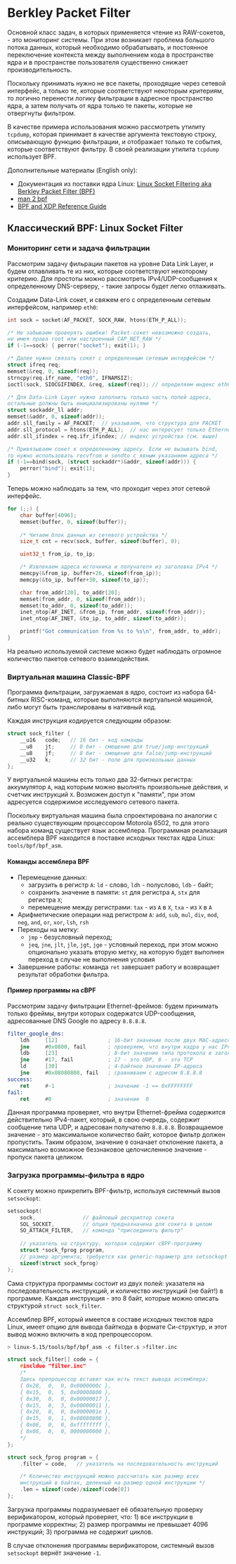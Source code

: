 # Berkley Packet Filter

Основной класс задач, в которых применяется чтение из RAW-сокетов, - это мониторинг системы. При этом возникает проблема большого потока данных, который необходимо обрабатывать, и постоянное переключение контекста между выполнением кода в пространстве ядра и в пространстве пользователя существенно снижает производительность.

Поскольку принимать нужно не все пакеты, проходящие через сетевой интерфейс, а только те, которые соответствуют некоторым критериям, то логично перенести логику фильтрации в адресное пространство ядра, а затем получать от ядра только те пакеты, которые не отвергнуты фильтром.

В качестве примера использования можно рассмотреть утилиту `tcpdump`, которая принимает в качестве аргумента текстовую строку, описывающую функцию фильтрации, и отображает только те события, которые соответствуют фильтру. В своей реализации утилита `tcpdump` использует BPF.

Дополнительные материалы (English only):

* Документация из поставки ядра Linux: [Linux Socket Filtering aka Berkley Packet Filter (BPF)](https://github.com/torvalds/linux/blob/v5.6/Documentation/networking/filter.txt)
* [man 2 bpf ](http://man7.org/linux/man-pages/man2/bpf.2.html)
* [BPF and XDP Reference Guide](https://cilium.readthedocs.io/en/latest/bpf/#bpf-and-xdp-reference-guide)

## Классический BPF: Linux Socket Filter

### Мониторинг сети и задача фильтрации

Рассмотрим задачу фильрации пакетов на уровне Data Link Layer, и будем отлавливать те из них, которые соответствуют некоторому критерию. Для простоты можно рассмотреть IPv4/UDP-сообщения к определенному DNS-серверу, - такие запросы будет легко отлаживать.

Создадим Data-Link сокет, и свяжем его с определенным сетевым интерфейсом, например `eth0`:

```c
int sock = socket(AF_PACKET, SOCK_RAW, htons(ETH_P_ALL));

/* Не забываем проверять ошибки! Packet-сокет невозможно создать, 
не имея права root или настроенный CAP_NET_RAW */
if (-1==sock) { perror("socket"); exit(1); } 

/* Далее нужно связать сокет с определенным сетевым интерфейсом */
struct ifreq req;
memset(&req, 0, sizeof(req));
strncpy(req.ifr_name, "eth0", IFNAMSIZ);
ioctl(sock, SIOCGIFINDEX, &req, sizeof(req)); // определяем индекс eth0

/* Для Data-Link Layer нужно заполнить только часть полей адреса,
остальные должны быть инициализированы нулями */
struct sockaddr_ll addr;
memset(&addr, 0, sizeof(addr));
addr.sll_family = AF_PACKET;  // указываем, что структура для PACKET
addr.sll_protocol = htons(ETH_P_ALL);  // нас интересует только Ethernet
addr.sll_ifindex = req.ifr_ifindex; // индекс устройства (см. выше)

/* Привязываем сокет к определенному адресу. Если не вызывать bind,
то нужно использовать recvfrom и sendto с явным указанием адреса */
if (-1==bind(sock, (struct sockaddr*)&addr, sizeof(addr))) {
    perror("bind"); exit(1);
}
```

Теперь можно наблюдать за тем, что проходит через этот сетевой интерфейс.

```c
for (;;) {
    char buffer[4096];
    memset(buffer, 0, sizeof(buffer));
    
    /* Читаем блок данных из сетевого устройства */
    size_t cnt = recv(sock, buffer, sizeof(buffer), 0);

    uint32_t from_ip, to_ip;

    /* Извлекаем адреса источника и получателя из заголовка IPv4 */
    memcpy(&from_ip, buffer+26, sizeof(from_ip));
    memcpy(&to_ip, buffer+30, sizeof(to_ip));

    char from_addr[20], to_addr[20];
    memset(from_addr, 0, sizeof(from_addr));
    memset(to_addr, 0, sizeof(to_addr));
    inet_ntop(AF_INET, &from_ip, from_addr, sizeof(from_addr));
    inet_ntop(AF_INET, &to_ip, to_addr, sizeof(to_addr));

    printf("Got communication from %s to %s\n", from_addr, to_addr);
}
```

На реально используемой системе можно будет наблюдать огромное количество пакетов сетевого взаимодействия. 

### Виртуальная машина Classic-BPF

Программа фильтрации, загружаемая в ядро, состоит из набора 64-битных RISC-команд, которые выполняются виртуальной машиной, либо могут быть транслированы в нативный код. 

Каждая инструкция кодируется следующим образом:

```c
struct sock_filter {	
	__u16	code;   // 16 бит - код команды
	__u8	jt;		// 8 бит - смещение для true/jump-инструкций
	__u8	jf;	    // 8 бит - смещение для false/jump-инструкций
	__u32	k;      // 32 бит - поле для произвольных данных
};
```

У виртуальной машины есть только два 32-битных регистра: аккумулятор `A`, над которым можно выолнять произвольные действия, и счетчик инструкций `X`. Возможен доступ к "памяти", при этом адресуется содержимое исследуемого сетевого пакета.

Поскольку виртуальная машина была спроектирована по аналогии с реально существующим процессором Motorola 6502, то для этого набора команд существует язык ассемблера. Программная реализация ассемблера BPF находится в поставке исходных текстах ядра Linux: `tools/bpf/bpf_asm`. 

#### Команды ассемблера BPF

* Перемещение данных: 
  - загрузить в регистр `A`: `ld` - слово, `ldh` - полуслово, `ldb` - байт;
  - сохранить значение в памяти: `st` для регистра `A`, `stx` для регистра `X`;
  - перемещение между регистрами: `tax` - из `A` в `X`, `txa` - из `X` в `A`
* Арифметические операции над регистром `A`: `add`, `sub`, `mul`, `div`, `mod`, `neg`, `and`, `or`, `xor`, `lsh`, `rsh` 
* Переходы на метку:
  * `jmp` - безусловный переход;
  * `jeq`, `jne`, `jlt`, `jle`, `jgt`, `jge` - условный переход, при этом можно опционально указать вторую метку, на которую будет выполнен переход в случае не выполнения условия
* Завершение работы: команда `ret` завершает работу и возвращает результат обработки фильтра.

#### Пример программы на cBPF

Рассмотрим задачу фильтрации Ethernet-фреймов: будем принимать только фреймы, внутри которых содержатся UDP-сообщения, адресованные DNS Google по адресу `8.8.8.8`. 

```asm
filter_google_dns:
    ldh     [12]                ; 16-бит значение после двух MAC-адресов
    jne     #0x0800, fail       ; проверяем, что внутри кадра у нас IPv4-пакет
    ldb     [23]                ; 8-бит значение типа протокола в заголовке IP
    jne     #17, fail           ; 17 - это UDP, 6 - это TCP
    ld      [30]                ; 4-байтное значение IP-адреса
    jne     #0x08080808, fail   ; сравниваем с адресом 8.8.8.8
success:
    ret     #-1                 ; значение -1 == 0xFFFFFFFF
fail:
    ret     #0                  ; значение  0
```

Данная программа проверяет, что внутри Ethernet-фрейма содержится действительно IPv4-пакет, который, в свою очередь, содержит сообщение типа UDP, и адресован получателю `8.8.8.8`. Возвращаемое значение - это максимальное количество байт, которое фильтр должен пропустить. Таким образом, значение `0` означает отклонение пакета, а максимально возможное беззнаковое целочисленное значение - пропуск пакета целиком.

### Загрузка программы-фильтра в ядро 

К сокету можно прикрепить BPF-фильтр, используя системный вызов `setsockopt`:

```c
setsockopt(
    sock,         		// файловый дескриптор сокета
    SOL_SOCKET,   		// опция предназначена для сокета в целом
    SO_ATTACH_FILTER,	// команда "присоединить фильтр"
    
    // указатель на структуру, которая содержит cBPF-программу
    struct *sock_fprog program,
    // размер аргумента; требуется как generic-параметр для setsockopt
    sizeof(struct sock_fprog)
);
```

Сама структура программы состоит из двух полей: указателя на последовательность инструкций, и количество инструкций (не байт!) в программе. Каждая инструкция - это 8 байт, которые можно описать структурой `struct sock_filter`. 

Ассемблер BPF, который имеется в составе исходных текстов ядра Linux, имеет опцию для вывода байткода в формате Си-структур, и этот вывод можно включить в код препроцессором.

```bash
> linux-5.15/tools/bpf/bpf_asm -c filter.s >filter.inc
```

```c
struct sock_filter[] code = {
    #incldue "filter.inc"   
    /*
    Здесь препроцессор вставит как есть текст вывода ассемблера:
    { 0x28,  0,  0, 0x0000000c },
	{ 0x15,  0,  5, 0x00000800 },
	{ 0x30,  0,  0, 0x00000017 },
	{ 0x15,  0,  3, 0x00000011 },
	{ 0x20,  0,  0, 0x0000001e },
	{ 0x15,  0,  1, 0x08080808 },
	{ 0x06,  0,  0, 0xffffffff },
	{ 0x06,  0,  0, 0000000000 },
    */
};

struct sock_fprog program = {
    .filter = code,   // указатель на последовательность инструкций

    /* Количество инструкций можно рассчитать как размер всех
    инструкций в байтах, деленный на размер одной инструкции */
    .len = sizeof(code)/sizeof(code[0])
};
```

Загрузка программы подразумевает её обязательную проверку верификатором, который проверяет, что: 1) все инструкции в программе корректны; 2) размер программы не превышает 4096 инструкций; 3) программа не содержит циклов.

В случае отклонения программы верификатором, системный вызов `setsockopt` вернёт значение `-1`.